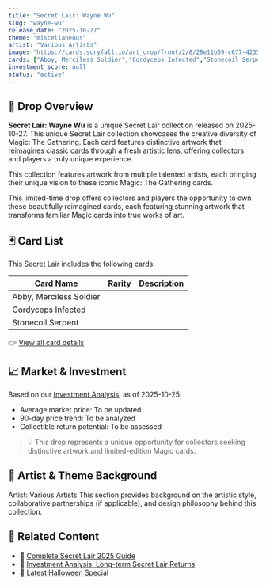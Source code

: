 ```yaml
---
title: "Secret Lair: Wayne Wu"
slug: "wayne-wu"
release_date: "2025-10-27"
theme: "miscellaneous"
artist: "Various Artists"
image: "https://cards.scryfall.io/art_crop/front/2/8/28e11b59-c677-4235-a377-18921c5131f0.jpg?1758969421"
cards: ["Abby, Merciless Soldier","Cordyceps Infected","Stonecoil Serpent"]
investment_score: null
status: "active"
---
```


## 💠 Drop Overview
**Secret Lair: Wayne Wu** is a unique Secret Lair collection released on 2025-10-27. This unique Secret Lair collection showcases the creative diversity of Magic: The Gathering. Each card features distinctive artwork that reimagines classic cards through a fresh artistic lens, offering collectors and players a truly unique experience.

This collection features artwork from multiple talented artists, each bringing their unique vision to these iconic Magic: The Gathering cards.

This limited-time drop offers collectors and players the opportunity to own these beautifully reimagined cards, each featuring stunning artwork that transforms familiar Magic cards into true works of art.

## 🃏 Card List
This Secret Lair includes the following cards:

| Card Name | Rarity | Description |
|-----------|---------|-------------|
| Abby, Merciless Soldier |  |  |
| Cordyceps Infected |  |  |
| Stonecoil Serpent |  |  |

👉 [View all card details](/cards?drop=wayne-wu)

## 📈 Market & Investment
Based on our [Investment Analysis](/investment/wayne-wu), as of 2025-10-25:
- Average market price: To be updated
- 90-day price trend: To be analyzed
- Collectible return potential: To be assessed

> 💡 This drop represents a unique opportunity for collectors seeking distinctive artwork and limited-edition Magic cards.

## 🎨 Artist & Theme Background
Artist: Various Artists
This section provides background on the artistic style, collaborative partnerships (if applicable), and design philosophy behind this collection.

## 🔗 Related Content
- 📰 [Complete Secret Lair 2025 Guide](/news/secret-lair-2025-complete-guide)
- 💼 [Investment Analysis: Long-term Secret Lair Returns](/investment)
- 🎃 [Latest Halloween Special](/drops/secret-scare-superdrop-2025)